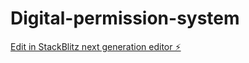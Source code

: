 # Digital-permission-system

[Edit in StackBlitz next generation editor ⚡️](https://stackblitz.com/~/github.com/kumawatvinit/Digital-permission-system)